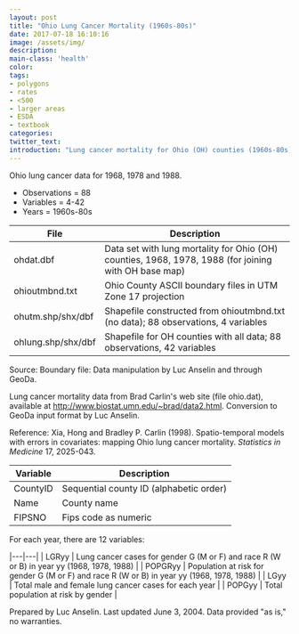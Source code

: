```yaml
---
layout: post
title: "Ohio Lung Cancer Mortality (1960s-80s)"
date: 2017-07-18 16:10:16
image: /assets/img/
description:
main-class: 'health'
color:
tags:
- polygons
- rates
- <500
- larger areas
- ESDA
- textbook
categories:
twitter_text:
introduction: "Lung cancer mortality for Ohio (OH) counties (1960s-80s)"
---
```



Ohio lung cancer data for 1968, 1978 and 1988.

* Observations = 88
* Variables = 4-42
* Years = 1960s-80s

|**File**|**Description**|
|---|---|
|ohdat.dbf|  Data set with lung mortality for Ohio (OH) counties, 1968, 1978, 1988 (for joining with OH base map)|            
|ohioutmbnd.txt |  Ohio County ASCII boundary files in  UTM Zone 17 projection |              
|ohutm.shp/shx/dbf |  Shapefile constructed from ohioutmbnd.txt (no data);    88 observations, 4 variables |         
|ohlung.shp/shx/dbf|  Shapefile for OH counties with all data; 88 observations, 42 variables  |


Source:
Boundary file: Data manipulation by Luc Anselin and through GeoDa.

Lung cancer mortality data from Brad Carlin's web site (file ohio.dat),
available at http://www.biostat.umn.edu/~brad/data2.html. Conversion to
GeoDa input format by Luc Anselin.

Reference: Xia, Hong and Bradley P. Carlin (1998). Spatio-temporal models with
errors in covariates: mapping Ohio lung cancer mortality. *Statistics in
Medicine* 17, 2025-043.


|Variable|Description|
|---|---|
| CountyID| Sequential county ID (alphabetic     order)                             |
| Name  | County name                      |
| FIPSNO   | Fips code as numeric                |

For each year, there are 12 variables:                    

|---|---|
| LGRyy  | Lung cancer cases for gender G (M or F) and race R (W or B) in year yy (1968, 1978, 1988)       |
| POPGRyy  | Population at risk for gender G (M or F) and race R (W or B) in year yy (1968, 1978, 1988)    |
| LGyy  | Total male and female lung cancer cases for each year  |
| POPGyy  | Total population at risk by gender  |


Prepared by Luc Anselin. Last updated June 3, 2004. Data provided "as is," no warranties.

